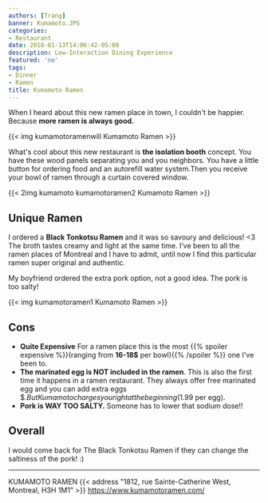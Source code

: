 ```yaml
---
authors: [Trang]
banner: Kumamoto.JPG
categories:
- Restaurant
date: 2018-01-13T14:06:42-05:00
description: Low-Interaction Dining Experience
featured: 'no'
tags:
- Dinner
- Ramen
title: Kumamoto Ramen
---
```


When I heard about this new ramen place in town, I couldn't be happier. Because **more ramen is always good.**

{{< img kumamotoramenwill Kumamoto Ramen >}}

What's cool about this new restaurant is **the isolation booth** concept. You have these wood panels separating you and you neighbors. You have a little button for ordering food and an autorefill water system.Then you receive your bowl of ramen through a curtain covered window.

{{< 2img kumamoto kumamotoramen2 Kumamoto Ramen >}}

## Unique Ramen 

I ordered a **Black Tonkotsu Ramen** and it was so savoury and delicious! <3 
The broth tastes creamy and light at the same time. I’ve been to all the ramen places of Montreal and I have to admit, until now I find this particular ramen super original and authentic. 

My boyfriend ordered the extra pork option, not a good idea. The pork is too salty! 

{{< img kumamotoramen1 Kumamoto Ramen >}}

## Cons 

+ **Quite Expensive** For a ramen place this is the most {{% spoiler expensive %}}(ranging from **16-18$** per bowl){{% /spoiler %}} one I've been to.
+ **The marinated egg is NOT included in the ramen**.
This is also the first time it happens in a ramen restaurant. They always offer free marinated egg and you can add extra eggs $$. But Kumamoto charges you right at the beginning (1.99$ per egg). 
+ **Pork is WAY TOO SALTY.** Someone has to lower that sodium dose!! 

## Overall

I would come back for The Black Tonkotsu Ramen if they can change the saltiness of the pork! :) 

---

KUMAMOTO RAMEN 
{{< address "1812, rue Sainte-Catherine West, Montreal, H3H 1M1" >}}
https://www.kumamotoramen.com/
